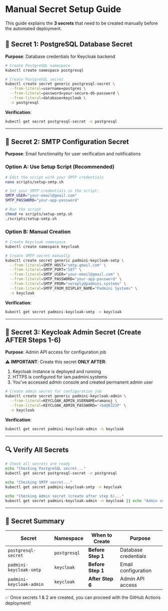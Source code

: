 # Manual Secret Setup Guide

This guide explains the **3 secrets** that need to be created manually before the automated deployment.

## 🔐 **Secret 1: PostgreSQL Database Secret**

**Purpose**: Database credentials for Keycloak backend

```bash
# Create PostgreSQL namespace
kubectl create namespace postgresql

# Create PostgreSQL secret
kubectl create secret generic postgresql-secret \
  --from-literal=username=postgres \
  --from-literal=password=your-secure-db-password \
  --from-literal=database=keycloak \
  -n postgresql
```

**Verification**:
```bash
kubectl get secret postgresql-secret -n postgresql
```

---

## 📧 **Secret 2: SMTP Configuration Secret**

**Purpose**: Email functionality for user verification and notifications

### **Option A: Use Setup Script (Recommended)**
```bash
# Edit the script with your SMTP credentials
nano scripts/setup-smtp.sh

# Set your SMTP credentials in the script:
SMTP_USER="your-email@gmail.com"
SMTP_PASSWORD="your-app-password"

# Run the script
chmod +x scripts/setup-smtp.sh
./scripts/setup-smtp.sh
```

### **Option B: Manual Creation**
```bash
# Create Keycloak namespace
kubectl create namespace keycloak

# Create SMTP secret manually
kubectl create secret generic padmini-keycloak-smtp \
  --from-literal=SMTP_HOST="smtp.gmail.com" \
  --from-literal=SMTP_PORT="587" \
  --from-literal=SMTP_USER="your-email@gmail.com" \
  --from-literal=SMTP_PASSWORD="your-app-password" \
  --from-literal=SMTP_FROM="noreply@padmini.systems" \
  --from-literal=SMTP_FROM_DISPLAY_NAME="Padmini Systems" \
  -n keycloak
```

**Verification**:
```bash
kubectl get secret padmini-keycloak-smtp -n keycloak
```

---

## 👤 **Secret 3: Keycloak Admin Secret (Create AFTER Steps 1-6)**

**Purpose**: Admin API access for configuration job

⚠️ **IMPORTANT**: Create this secret **ONLY AFTER**:
1. Keycloak instance is deployed and running
2. HTTPS is configured for iam.padmini.systems
3. You've accessed admin console and created permanent admin user

```bash
# Create admin secret for configuration job
kubectl create secret generic padmini-keycloak-admin \
  --from-literal=KEYCLOAK_ADMIN_USERNAME=ramanuj \
  --from-literal=KEYCLOAK_ADMIN_PASSWORD='rbd@6321P' \
  -n keycloak
```

**Verification**:
```bash
kubectl get secret padmini-keycloak-admin -n keycloak
```

---

## 🔍 **Verify All Secrets**

```bash
# Check all secrets are ready
echo "Checking PostgreSQL secret..."
kubectl get secret postgresql-secret -n postgresql

echo "Checking SMTP secret..."
kubectl get secret padmini-keycloak-smtp -n keycloak

echo "Checking Admin secret (create after step 6)..."
kubectl get secret padmini-keycloak-admin -n keycloak || echo "Admin secret not created yet (normal for initial deployment)"
```

---

## 📝 **Secret Summary**

| Secret | Namespace | When to Create | Purpose |
|--------|-----------|----------------|---------|
| `postgresql-secret` | `postgresql` | **Before Step 1** | Database credentials |
| `padmini-keycloak-smtp` | `keycloak` | **Before Step 1** | Email configuration |
| `padmini-keycloak-admin` | `keycloak` | **After Step 6** | Admin API access |

✅ Once secrets 1 & 2 are created, you can proceed with the GitHub Actions deployment!
